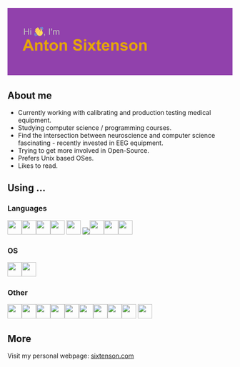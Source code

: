 ![Hi, I'm Anton Sixtenson!](index.png)



## About me

- Currently working with calibrating and production testing medical equipment.<br> 
- Studying computer science / programming courses.<br>
- Find the intersection between neuroscience and computer science fascinating - recently invested in EEG equipment.<br>
- Trying to get more involved in Open-Source.
- Prefers Unix based OSes.
- Likes to read.<br>

## Using ...

### Languages 
<img src="https://cdn.jsdelivr.net/gh/devicons/devicon/icons/python/python-original.svg" width="32" height="32" /><img src="https://cdn.jsdelivr.net/gh/devicons/devicon/icons/java/java-original.svg" width="32" height="32" /><img src="https://seeklogo.com/images/N/netwide-assembler-nasm-logo-EC5B1109AC-seeklogo.com.png" width="32" height="32" /><img src="https://cdn.jsdelivr.net/gh/devicons/devicon/icons/c/c-original.svg" width="32" height="32" /> <img src="https://cdn.jsdelivr.net/gh/devicons/devicon/icons/bash/bash-plain.svg" width="32" height="32" />
<img src="https://upload.wikimedia.org/wikipedia/commons/8/87/Sql_data_base_with_logo.png" height="32"/><img src="https://cdn.jsdelivr.net/gh/devicons/devicon/icons/html5/html5-original.svg" width="32" height="32" /><img src="https://cdn.jsdelivr.net/gh/devicons/devicon/icons/css3/css3-original.svg" width="32" height="32" /><img src="https://plugins.jetbrains.com/files/18580/161514/icon/pluginIcon.svg" width="32" height="32" />


### OS
<img src="https://upload.wikimedia.org/wikipedia/commons/thumb/a/a5/Archlinux-icon-crystal-64.svg/800px-Archlinux-icon-crystal-64.svg.png" width="32" height="32" /><img src="https://cdn.jsdelivr.net/gh/devicons/devicon/icons/linux/linux-original.svg" width="32" height="32" />

### Other
<img src="https://cdn.jsdelivr.net/gh/devicons/devicon/icons/arduino/arduino-original.svg" width="32" height="32" /><img src="https://cdn.jsdelivr.net/gh/devicons/devicon/icons/django/django-plain.svg" width="32" height="32" /><img src="https://cdn.jsdelivr.net/gh/devicons/devicon/icons/godot/godot-original.svg" width="32" height="32" /><img src="https://cdn.jsdelivr.net/gh/devicons/devicon/icons/jupyter/jupyter-original.svg" width="32" height="32" /><img src="https://cdn.jsdelivr.net/gh/devicons/devicon/icons/nginx/nginx-original.svg" width="32" height="32" /><img src="https://cdn.jsdelivr.net/gh/devicons/devicon/icons/postgresql/postgresql-original.svg" width="32" height="32" /><img src="https://cdn.jsdelivr.net/gh/devicons/devicon/icons/raspberrypi/raspberrypi-original.svg" width="32" height="32" /><img src="https://cdn.jsdelivr.net/gh/devicons/devicon/icons/sqlite/sqlite-original.svg" width="32" height="32" /><img src="https://user-images.githubusercontent.com/67586773/105040771-43887300-5a88-11eb-9f01-bee100b9ef22.png" width="32" height="32" />
<img src="https://cdn.jsdelivr.net/gh/devicons/devicon/icons/pandas/pandas-original.svg" width="32" height="32" />
    
   
          
            
           
            
             
              
              
            
           
## More

Visit my personal webpage: <a href="https://www.sixtenson.com" target="_blank">sixtenson.com</a>
